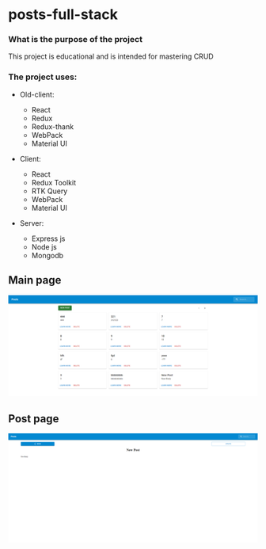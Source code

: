 # posts-full-stack

### What is the purpose of the project

This project is educational and is intended for mastering CRUD

### The project uses:

- Old-client:

  - React
  - Redux
  - Redux-thank
  - WebPack
  - Material UI

- Client:

  - React
  - Redux Toolkit
  - RTK Query
  - WebPack
  - Material UI

- Server:

  - Express js
  - Node js
  - Mongodb

## Main page

<img src="./img/desktop.png" alt="desktop"/>

## Post page

<img src="./img/postPage.png" alt="postPage"/>
